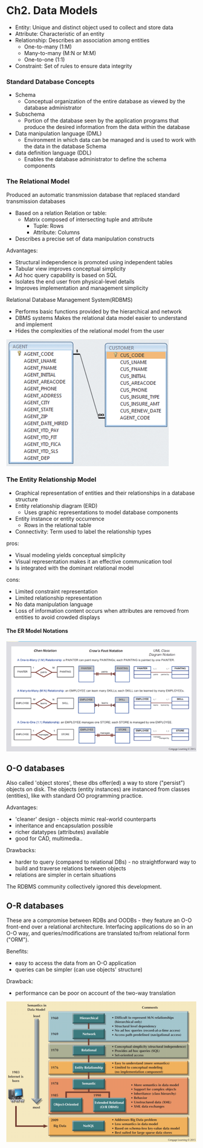# Ch2. Data Models

* Entity: Unique and distinct object used to collect and store data
* Attribute: Characteristic of an entity
* Relationship: Describes an association among entities
  * One-to-many \(1:M\)
  * Many-to-many \(M:N or M:M\)
  * One-to-one \(1:1\)
* Constraint: Set of rules to ensure data integrity

### Standard Database Concepts

* Schema 
  * Conceptual organization of the entire database as viewed by the database administrator 
* Subschema 
  * Portion of the database seen by the application programs that produce the desired information from the data within the database
* Data manipulation language \(DML\) 
  * Environment in which data can be managed and is used to work with the data in the database Schema 
* data definition language \(DDL\) 
  * Enables the database administrator to define the schema components

### The Relational Model

Produced an automatic transmission database that replaced standard transmission databases 

* Based on a relation Relation or table: 
  * Matrix composed of intersecting tuple and attribute 
    * Tuple: Rows 
    * Attribute: Columns 
* Describes a precise set of data manipulation constructs

Advantages:

* Structural independence is promoted using independent tables 
* Tabular view improves conceptual simplicity 
* Ad hoc query capability is based on SQL 
* Isolates the end user from physical-level details 
* Improves implementation and management simplicity

Relational Database Management System\(RDBMS\)

* Performs basic functions provided by the hierarchical and network 
* DBMS systems Makes the relational data model easier to understand and implement 
* Hides the complexities of the relational model from the user

![](../.gitbook/assets/image.png)

### The Entity Relationship Model

* Graphical representation of entities and their relationships in a database structure 
* Entity relationship diagram \(ERD\) 
  * Uses graphic representations to model database components 
* Entity instance or entity occurrence 
  * Rows in the relational table 
* Connectivity: Term used to label the relationship types

pros:

* Visual modeling yields conceptual simplicity 
* Visual representation makes it an effective communication tool 
* Is integrated with the dominant relational model

cons:

* Limited constraint representation 
* Limited relationship representation 
* No data manipulation language 
* Loss of information content occurs when attributes are removed from entities to avoid crowded displays

#### The ER Model Notations

![Figure 2.3 - The ER Model Notations](../.gitbook/assets/image%20%281%29.png)

## O-O databases

Also called 'object stores', these dbs offer\(ed\) a way to store \("persist"\) objects on disk. The objects \(entity instances\) are instanced from classes \(entities\), like with standard OO programming practice.

Advantages:

* 'cleaner' design - objects mimic real-world counterparts
* inheritance and encapsulation possible
* richer datatypes \(attributes\) available
* good for CAD, multimedia..

Drawbacks:

* harder to query \(compared to relational DBs\) - no straightforward way to build and traverse relations between objects
* relations are simpler in certain situations

The RDBMS community collectively ignored this development.

## O-R databases

These are a compromise between RDBs and OODBs - they feature an O-O front-end over a relational architecture. Interfacing applications do so in an O-O way, and queries/modifications are translated to/from relational form \("ORM"\).

Benefits:

* easy to access the data from an O-O application
* queries can be simpler \(can use objects' structure\)

Drawback:

* performance can be poor on account of the two-way translation

![Figure 2.6 - The Evolution of Data Models](../.gitbook/assets/image%20%282%29.png)



